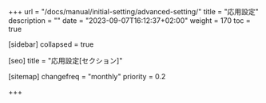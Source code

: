 +++
url = "/docs/manual/initial-setting/advanced-setting/"
title = "応用設定"
description = ""
date = "2023-09-07T16:12:37+02:00"
weight = 170
toc = true

[sidebar]
collapsed = true

[seo]
title = "応用設定[セクション]"

[sitemap]
  changefreq = "monthly"
  priority = 0.2

+++
